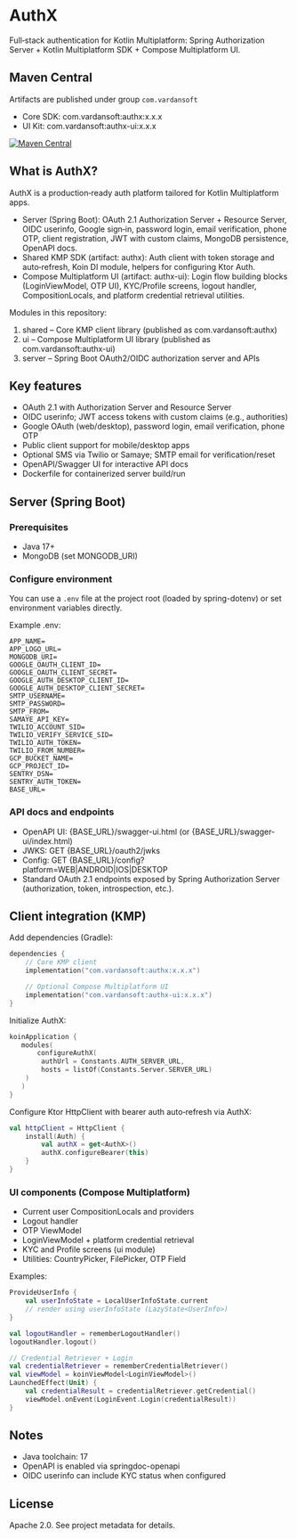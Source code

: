 # AuthX

Full‑stack authentication for Kotlin Multiplatform: Spring Authorization Server + Kotlin Multiplatform SDK + Compose Multiplatform UI.

## Maven Central

Artifacts are published under group `com.vardansoft`

- Core SDK: com.vardansoft:authx:x.x.x
- UI Kit: com.vardansoft:authx-ui:x.x.x

[![Maven Central](https://maven-badges.herokuapp.com/maven-central/com.vardansoft/authx/badge.svg)](https://maven-badges.herokuapp.com/maven-central/com.vardansoft/authx)

## What is AuthX?
AuthX is a production‑ready auth platform tailored for Kotlin Multiplatform apps.
- Server (Spring Boot): OAuth 2.1 Authorization Server + Resource Server, OIDC userinfo, Google sign‑in, password login, email verification, phone OTP, client registration, JWT with custom claims, MongoDB persistence, OpenAPI docs.
- Shared KMP SDK (artifact: authx): Auth client with token storage and auto‑refresh, Koin DI module, helpers for configuring Ktor Auth.
- Compose Multiplatform UI (artifact: authx-ui): Login flow building blocks (LoginViewModel, OTP UI), KYC/Profile screens, logout handler, CompositionLocals, and platform credential retrieval utilities.

Modules in this repository:
1. shared – Core KMP client library (published as com.vardansoft:authx)
2. ui – Compose Multiplatform UI library (published as com.vardansoft:authx-ui)
3. server – Spring Boot OAuth2/OIDC authorization server and APIs

## Key features
- OAuth 2.1 with Authorization Server and Resource Server
- OIDC userinfo; JWT access tokens with custom claims (e.g., authorities)
- Google OAuth (web/desktop), password login, email verification, phone OTP
- Public client support for mobile/desktop apps
- Optional SMS via Twilio or Samaye; SMTP email for verification/reset
- OpenAPI/Swagger UI for interactive API docs
- Dockerfile for containerized server build/run

## Server (Spring Boot)

### Prerequisites
- Java 17+
- MongoDB (set MONGODB_URI)

### Configure environment
You can use a `.env` file at the project root (loaded by spring-dotenv) or set environment variables directly.

Example .env:
```
APP_NAME=
APP_LOGO_URL=
MONGODB_URI=
GOOGLE_OAUTH_CLIENT_ID=
GOOGLE_OAUTH_CLIENT_SECRET=
GOOGLE_AUTH_DESKTOP_CLIENT_ID=
GOOGLE_AUTH_DESKTOP_CLIENT_SECRET=
SMTP_USERNAME=
SMTP_PASSWORD=
SMTP_FROM=
SAMAYE_API_KEY=
TWILIO_ACCOUNT_SID=
TWILIO_VERIFY_SERVICE_SID=
TWILIO_AUTH_TOKEN=
TWILIO_FROM_NUMBER=
GCP_BUCKET_NAME=
GCP_PROJECT_ID=
SENTRY_DSN=
SENTRY_AUTH_TOKEN=
BASE_URL=
```

### API docs and endpoints
- OpenAPI UI: {BASE_URL}/swagger-ui.html (or {BASE_URL}/swagger-ui/index.html)
- JWKS: GET {BASE_URL}/oauth2/jwks
- Config: GET {BASE_URL}/config?platform=WEB|ANDROID|IOS|DESKTOP
- Standard OAuth 2.1 endpoints exposed by Spring Authorization Server (authorization, token, introspection, etc.).

## Client integration (KMP)
Add dependencies (Gradle):

```kotlin
dependencies {
    // Core KMP client
    implementation("com.vardansoft:authx:x.x.x")

    // Optional Compose Multiplatform UI
    implementation("com.vardansoft:authx-ui:x.x.x")
}
```

Initialize AuthX:
```kotlin
koinApplication {
   modules(
       configureAuthX(
        authUrl = Constants.AUTH_SERVER_URL,
        hosts = listOf(Constants.Server.SERVER_URL)
    )
   )
}
```

Configure Ktor HttpClient with bearer auth auto‑refresh via AuthX:
```kotlin
val httpClient = HttpClient {
    install(Auth) {
        val authX = get<AuthX>()
        authX.configureBearer(this)
    }
}
```

### UI components (Compose Multiplatform)
- Current user CompositionLocals and providers
- Logout handler
- OTP ViewModel
- LoginViewModel + platform credential retrieval
- KYC and Profile screens (ui module)
- Utilities: CountryPicker, FilePicker, OTP Field

Examples:
```kotlin
ProvideUserInfo {
    val userInfoState = LocalUserInfoState.current
    // render using userInfoState (LazyState<UserInfo>)
}
```
```kotlin
val logoutHandler = rememberLogoutHandler()
logoutHandler.logout()
```
```kotlin
// Credential Retriever + Login
val credentialRetriever = rememberCredentialRetriever()
val viewModel = koinViewModel<LoginViewModel>()
LaunchedEffect(Unit) {
    val credentialResult = credentialRetriever.getCredential()
    viewModel.onEvent(LoginEvent.Login(credentialResult))
}
```

## Notes
- Java toolchain: 17
- OpenAPI is enabled via springdoc-openapi
- OIDC userinfo can include KYC status when configured

## License
Apache 2.0. See project metadata for details.
